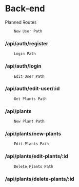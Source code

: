 # Back-end


Planned Routes

		New User Path
### /api/auth/register
		Login Path
### /api/auth/login
		Edit User Path
### /api/auth/edit-user/:id
		Get Plants Path
### /api/plants
		New Plant Path
### /api/plants/new-plants
		Edit Plants Path
### /api/plants/edit-plants/:id
		Delete Plants Path
### /api/plants/delete-plants/:id
